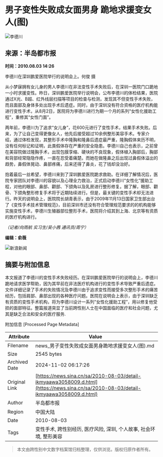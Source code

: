 # 男子变性失败成女面男身 跪地求援变女人(图)

![李德川](https://n.sinaimg.cn/sinakd10200/360/w180h180/20221208/fdb9-f3f9919befc0e964de2cfc9c05090bae.jpg)

## 来源：半岛都市报

**时间：2010.08.03 14:26** 

李德川在深圳鹏爱医院举行的说明会上。何俊 摄

从小梦寐拥有女儿身的男人李德川在非法变性手术失败后，在深圳一医院门口跪地一小时求援变性。昨日，深圳鹏爱医院举行说明会，公布李德川的体检结果，医院通过X光、B超、红外线层扫描等项目的检查与检测，发现其不但变性手术失败，而且面部及身体多处出现手术后遗症。同时，由于深圳没有符合资格的医疗机构能进行变性手术，从8月2日，医院将为李德川进行为期一个月的系列“女性化援助工程”，重修其“女性门面”。

两年前，李德川为了追求“女儿身”，花600元进行了变性手术，结果手术失败。后来，为了让自己变得更像女人，他先后接受超过10余例整形美容手术。专家介绍，通过体检发现，其整形手术中隆胸和隆鼻后遗症最严重，隆胸假体来历不明，没有任何标记和证明，此类假体存在严重的安全隐患。李德川自己也表示，之前曾在美容院做过隆胸手术，出现包膜孪缩、硬块的不良现象，假体植入胸部后，胸部和背部经常隐隐作疼，一直在忍受着痛楚。而她在做隆鼻之后出现过鼻假体溢出的趋势，鼻假体晃动、鼻部疼痛，后来还得了鼻炎，花了钱却没治好。

抱着最后一丝希望，李德川来到了深圳鹏爱医院跪求救助。在详细了解情况后，医院专家团队对李德川的容貌以及心理全力救治，正式启动李德川“女性化”援助工程，对他的眼部、鼻部、颧部、下颌角以及乳房进行整形修复。据了解，眼部、颧骨、下颌角整形修复手术将于近期陆续进行。但是，最关键的变性手术却无法进行。昨天的说明会上，医院院长胡青表示，由于2009年11月13日国家卫生部出台了《变性手术技术管理规范》，目前深圳市还没有符合管理规范要求的的机构能够实施变性手术，李德川生殖器部位整形手术，医院将介绍其到上海、北京等有资质的医疗机构进行。

_（记者/向雨航 实习生/吴小茜 通讯员/周宁）_

**编辑：俞薇** 

![新浪新闻](https://n.sinaimg.cn/default/80905340/20200331/sinalogo.png)

## 摘要与附加信息

<!-- tcd_abstract -->
本文报道了李德川的变性手术失败经历。在深圳鹏爱医院举行的说明会上，李德川跪地请求医学帮助，因为其早前在非法医疗机构进行的变性手术导致严重后遗症。文件详细记录了手术的失败情况及李德川由于追求变性而接受多次整形手术的痛苦经历，包括肩部、鼻部出现的各种医疗问题。医院在说明会上表示，由于深圳缺乏有资质的变性手术机构，将为李德川设计一系列“女性化援助工程”，用以修复他受损的面部特征。整篇报道突显了当前跨性别人士在中国面临的医疗和社会问题，尤其是缺乏合法和安全的医疗服务.
<!-- tcd_abstract_end -->

附加信息 [Processed Page Metadata]

| Attribute       | Value                                  |
|-----------------|----------------------------------------|
| Filename        | news_男子变性失败成女面男身跪地求援变女人(图).md                             |
| Size            | 2545 bytes                           |
| Archived Date   | 2024-11-02 06:17:26                             |
| Original Link   | [https://news.sina.cn/sa/2010-08-03/detail-ikmyaawa3058009.d.html](https://news.sina.cn/sa/2010-08-03/detail-ikmyaawa3058009.d.html)                       |
| Author          | 半岛都市报                               |
| Region          | 中国大陆                               |
| Date            | 2010-08-03                                 |
| Tags            | 变性手术, 跨性别经历, 医疗风险, 深圳, 个人故事, 社会环境, 整形美容                                 |
>
> 本文由跨性别中文数字档案馆归档整理，仅供浏览。版权归原作者所有。
>